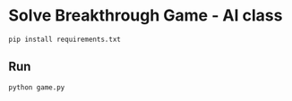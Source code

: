 # Solve Breakthrough Game - AI class

```
pip install requirements.txt
```

## Run

```
python game.py
```
